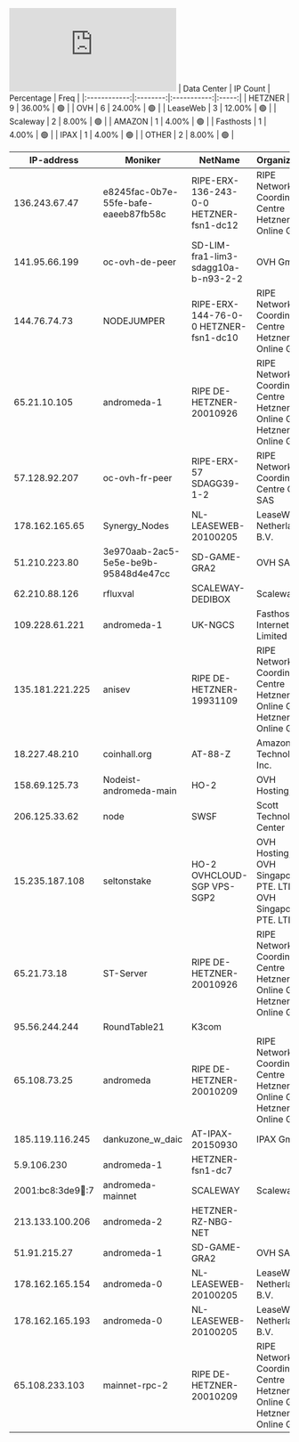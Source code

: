 ![Diagramm](https://github.com/obajay/StateSync-snapshots/blob/main/Projects/AndromedaProtocol/1/README.md)
| Data Center | IP Count | Percentage | Freq |
|:------------:|:--------:|:-----------:|:-----:|
| HETZNER | 9 | 36.00% | 🟢 |
| OVH | 6 | 24.00% | 🟢 |
| LeaseWeb | 3 | 12.00% | 🟢 |
| Scaleway | 2 | 8.00% | 🟢 |
| AMAZON | 1 | 4.00% | 🟢 |
| Fasthosts | 1 | 4.00% | 🟢 |
| IPAX | 1 | 4.00% | 🟢 |
| OTHER | 2 | 8.00% | 🟢 |

<!-- START_TABLE -->
| IP-address | Moniker | NetName | Organization |
|-------------|-------------|-------------|-------------|
| 136.243.67.47 | e8245fac-0b7e-55fe-bafe-eaeeb87fb58c | RIPE-ERX-136-243-0-0 HETZNER-fsn1-dc12 | RIPE Network Coordination Centre Hetzner Online GmbH |
| 141.95.66.199 | oc-ovh-de-peer | SD-LIM-fra1-lim3-sdagg10a-b-n93-2-2 | OVH GmbH |
| 144.76.74.73 | NODEJUMPER | RIPE-ERX-144-76-0-0 HETZNER-fsn1-dc10 | RIPE Network Coordination Centre Hetzner Online GmbH |
| 65.21.10.105 | andromeda-1 | RIPE DE-HETZNER-20010926 | RIPE Network Coordination Centre Hetzner Online GmbH Hetzner Online GmbH |
| 57.128.92.207 | oc-ovh-fr-peer | RIPE-ERX-57 SDAGG39-1-2 | RIPE Network Coordination Centre OVH SAS |
| 178.162.165.65 | Synergy_Nodes | NL-LEASEWEB-20100205 | LeaseWeb Netherlands B.V. |
| 51.210.223.80 | 3e970aab-2ac5-5e5e-be9b-95848d4e47cc | SD-GAME-GRA2 | OVH SAS |
| 62.210.88.126 | rfluxval | SCALEWAY-DEDIBOX | Scaleway |
| 109.228.61.221 | andromeda-1 | UK-NGCS | Fasthosts Internet Limited |
| 135.181.221.225 | anisev | RIPE DE-HETZNER-19931109 | RIPE Network Coordination Centre Hetzner Online GmbH Hetzner Online GmbH |
| 18.227.48.210 | coinhall.org | AT-88-Z | Amazon Technologies Inc. |
| 158.69.125.73 | Nodeist-andromeda-main | HO-2 | OVH Hosting, Inc. |
| 206.125.33.62 | node | SWSF | Scott Technology Center |
| 15.235.187.108 | seltonstake | HO-2 OVHCLOUD-SGP VPS-SGP2 | OVH Hosting, Inc. OVH Singapore PTE. LTD OVH Singapore PTE. LTD |
| 65.21.73.18 | ST-Server | RIPE DE-HETZNER-20010926 | RIPE Network Coordination Centre Hetzner Online GmbH Hetzner Online GmbH |
| 95.56.244.244 | RoundTable21 | K3com |  |
| 65.108.73.25 | andromeda | RIPE DE-HETZNER-20010209 | RIPE Network Coordination Centre Hetzner Online GmbH Hetzner Online GmbH |
| 185.119.116.245 | dankuzone_w_daic | AT-IPAX-20150930 | IPAX GmbH |
| 5.9.106.230 | andromeda-1 | HETZNER-fsn1-dc7 |  |
| 2001:bc8:3de9:100::7 | andromeda-mainnet | SCALEWAY | Scaleway |
| 213.133.100.206 | andromeda-2 | HETZNER-RZ-NBG-NET |  |
| 51.91.215.27 | andromeda-1 | SD-GAME-GRA2 | OVH SAS |
| 178.162.165.154 | andromeda-0 | NL-LEASEWEB-20100205 | LeaseWeb Netherlands B.V. |
| 178.162.165.193 | andromeda-0 | NL-LEASEWEB-20100205 | LeaseWeb Netherlands B.V. |
| 65.108.233.103 | mainnet-rpc-2 | RIPE DE-HETZNER-20010209 | RIPE Network Coordination Centre Hetzner Online GmbH Hetzner Online GmbH |

<!-- END_TABLE -->